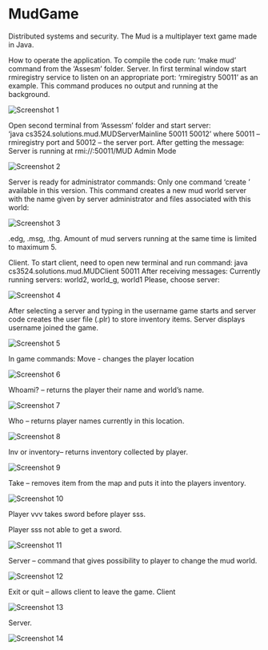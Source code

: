 # MudGame
Distributed systems and security.  The Mud is a multiplayer text game made in Java.

How to operate the application.
To compile the code run: ‘make mud’ command from the ‘Assesm’ folder.
Server.
In first terminal window start rmiregistry service to listen on an appropriate port: ‘rmiregistry 50011’ as an example. 
This command produces no output and running at the background.

![Screenshot 1](/screenshots/1.png?raw=true "Screenshot 1")

Open second terminal from ‘Assessm’ folder and start server:					 
‘java cs3524.solutions.mud.MUDServerMainline 50011 50012’
        where 50011 – rmiregistry port and 50012 – the server port.
After getting the message:
Server is running at rmi://<system host name>:50011/MUD
Admin Mode
        
![Screenshot 2](/screenshots/2.png?raw=true "Screenshot 2")

Server is ready for administrator commands:
Only one command ‘create <worldname>’ available in this version. 
This command creates a new mud world server with the name given by server administrator and files associated with this world: 

![Screenshot 3](/screenshots/3.png?raw=true "Screenshot 3")

<worldname>.edg, <worldname>.msg, <worldname>.thg. Amount of mud servers running at the same time is limited to maximum 5.

Client.
To start client, need to open new terminal and run command:
java cs3524.solutions.mud.MUDClient <server host name> 50011
After receiving messages:
Currently running servers: world2, world_g, world1
Please, choose server:

![Screenshot 4](/screenshots/4.png?raw=true "Screenshot 4")

After selecting a server and typing in the username game starts and server code creates the user file (<username>.plr) 
to store inventory items. Server displays username joined the game.

![Screenshot 5](/screenshots/5.png?raw=true "Screenshot 5")

In game commands:
Move <direction> - changes the player location

![Screenshot 6](/screenshots/6.png?raw=true "Screenshot 6")

Whoami? – returns the player their name and world’s name.

![Screenshot 7](/screenshots/7.png?raw=true "Screenshot 7")

Who – returns player names currently in this location.

![Screenshot 8](/screenshots/8.png?raw=true "Screenshot 8")

Inv or inventory– returns inventory collected by player.

![Screenshot 9](/screenshots/9.png?raw=true "Screenshot 9")

Take – removes item from the map and puts it into the players inventory.

![Screenshot 10](/screenshots/10.png?raw=true "Screenshot 10")

Player vvv takes sword before player sss.


Player sss not able to get a sword.

![Screenshot 11](/screenshots/11.png?raw=true "Screenshot 11")

Server – command that gives possibility to player to change the mud world.

![Screenshot 12](/screenshots/12.png?raw=true "Screenshot 12")

Exit or quit – allows client to leave the game.
Client

![Screenshot 13](/screenshots/13.png?raw=true "Screenshot 13")

Server.

![Screenshot 14](/screenshots/14.png?raw=true "Screenshot 14")	
